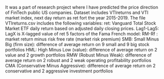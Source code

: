 It was a part of research project where I have predicted the price direction of FinTech public US companies. 
Dataset includes VTIreturns and VTI market index, next day return as ret fort the year 2015-2019. 
The file VTIreturns.csv includes the following variables:
ret: Vanguard Total Stock Market ETF daily return based on adjusted daily closing prices.
Lag1-Lag5: LagX is X-lagged value of ret
5 factors of the Fama French model:
RM-Rf : market return minus risk free rate (market risk premium)
SMB: Small Minus Big (firm size): difference of average return on 9 small and 9 big stock portfolios
HML: High Minus Low (value): difference of average return on 2 value and 2 growth portfolios
RMW (Robust Minus Weak): difference of average return on 2 robust and 2 weak operating profitability portfolios
CMA (Conservative Minus Aggressive): difference of average return on 2 conservative and 2 aggressive investment portfolios
